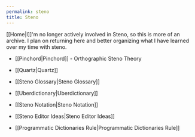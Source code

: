 ```yaml
---
permalink: steno
title: Steno
---
```

[[Home|I]]'m no longer actively involved in Steno, so this is more of an archive. I plan on returning here and better organizing what I have learned over my time with steno.

- [[Pinchord|Pinchord]] - Orthographic Steno Theory
- [[Quartz|Quartz]]

- [[Steno Glossary|Steno Glossary]]
- [[Uberdictionary|Uberdictionary]]
- [[Steno Notation|Steno Notation]]
- [[Steno Editor Ideas|Steno Editor Ideas]]
- [[Programmatic Dictionaries Rule|Programmatic Dictionaries Rule]]
